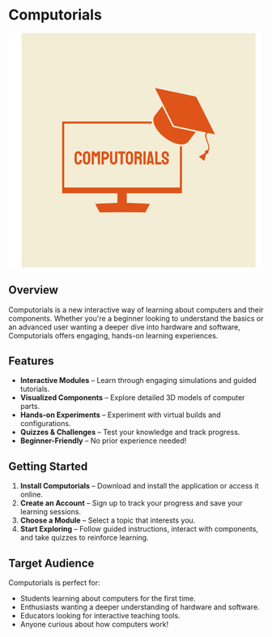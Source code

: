 # Computorials


<img src="Assets/logo.svg" alt="Computorials Logo" width="500">


## Overview
Computorials is a new interactive way of learning about computers and their components. Whether you're a beginner looking to understand the basics or an advanced user wanting a deeper dive into hardware and software, Computorials offers engaging, hands-on learning experiences.

## Features
- **Interactive Modules** – Learn through engaging simulations and guided tutorials.
- **Visualized Components** – Explore detailed 3D models of computer parts.
- **Hands-on Experiments** – Experiment with virtual builds and configurations.
- **Quizzes & Challenges** – Test your knowledge and track progress.
- **Beginner-Friendly** – No prior experience needed!

## Getting Started
1. **Install Computorials** – Download and install the application or access it online.
2. **Create an Account** – Sign up to track your progress and save your learning sessions.
3. **Choose a Module** – Select a topic that interests you.
4. **Start Exploring** – Follow guided instructions, interact with components, and take quizzes to reinforce learning.

## Target Audience
Computorials is perfect for:
- Students learning about computers for the first time.
- Enthusiasts wanting a deeper understanding of hardware and software.
- Educators looking for interactive teaching tools.
- Anyone curious about how computers work!



